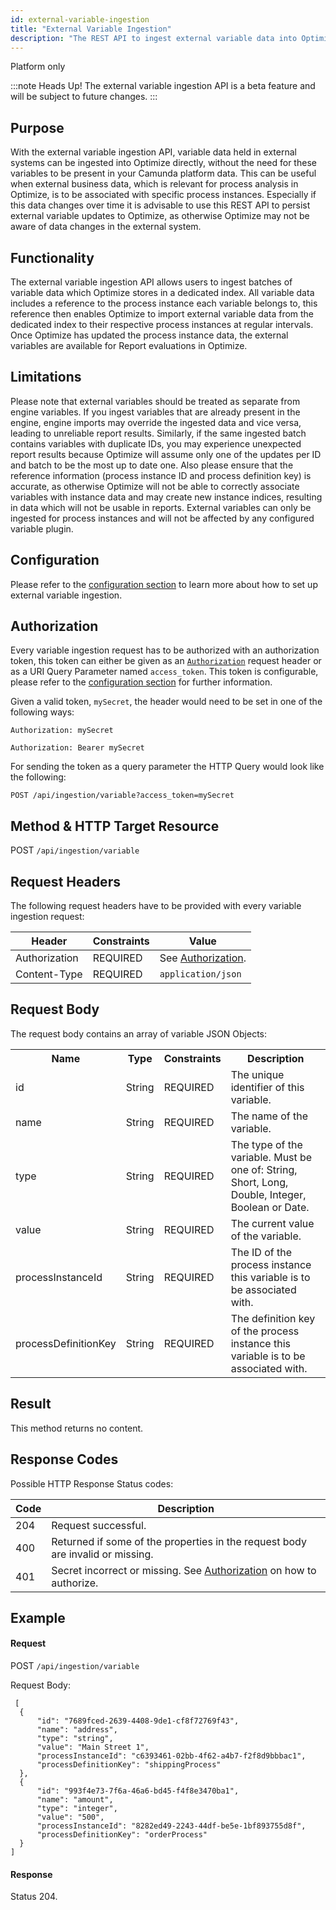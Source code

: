 ```yaml
---
id: external-variable-ingestion
title: "External Variable Ingestion"
description: "The REST API to ingest external variable data into Optimize."
---
```


<span class="badge badge--platform">Platform only</span>

:::note Heads Up!
The external variable ingestion API is a beta feature and will be subject
to future changes.
:::

## Purpose

With the external variable ingestion API, variable data held in external systems can be ingested into Optimize directly,
without the need for these variables to be present in your Camunda platform data. This can be useful when external
business data, which is relevant for process analysis in Optimize, is to be associated with specific process instances.
Especially if this data changes over time it is advisable to use this REST API to persist external variable updates to Optimize, as otherwise Optimize may not be aware of data changes in the external system.

## Functionality

The external variable ingestion API allows users to ingest batches of variable data which Optimize stores in a dedicated
index. All variable data includes a reference to the process instance each variable belongs to, this reference then
enables Optimize to import external variable data from the dedicated index to their respective process instances at
regular intervals. Once Optimize has updated the process instance data, the external variables are available for Report
evaluations in Optimize.

## Limitations

Please note that external variables should be treated as separate from engine variables. If you ingest variables that are already present in the engine, engine imports may override the ingested data and vice versa, leading to unreliable report results. Similarly, if the same ingested batch contains variables with duplicate IDs, you may experience unexpected report results because Optimize will assume only one of the updates per ID and batch to be the most up to date one. Also please ensure that the reference information (process instance ID and process definition key) is accurate, as otherwise Optimize will not be able to correctly associate variables with instance data and may create new instance indices, resulting in data which will not be usable in reports. External variables can only be ingested for process instances and will not be affected by any configured variable plugin.


## Configuration

Please refer to
the [configuration section](../../setup/configuration#external-variable-ingestion-rest-api-configuration) to learn more
about how to set up external variable ingestion.

## Authorization

Every variable ingestion request has to be authorized with an authorization token, this token can either be given as
an [`Authorization`](https://tools.ietf.org/html/rfc7235#section-4.2) request header or as a URI Query Parameter
named `access_token`. This token is configurable, please refer to
the [configuration section](../../setup/configuration#external-variable-ingestion-rest-api-configuration) for further
information.

Given a valid token, `mySecret`, the header would need to be set in one of the following ways:
```
Authorization: mySecret
```
```
Authorization: Bearer mySecret
```
For sending the token as a query parameter the HTTP Query would look like the following:
```
POST /api/ingestion/variable?access_token=mySecret
```

## Method & HTTP Target Resource

POST `/api/ingestion/variable`

## Request Headers

The following request headers have to be provided with every variable ingestion request:

| Header | Constraints | Value |
| --- | --- | --- |
| Authorization | REQUIRED | See [Authorization](#authorization). |
| Content-Type | REQUIRED | `application/json` |

## Request Body

The request body contains an array of variable JSON Objects:

<table class="table table-striped">
  <tr>
    <th>Name</th>
    <th>Type</th>
    <th>Constraints</th>
    <th>Description</th>
  </tr>
  <tr>
    <td>id</td>
    <td>String</td>
    <td>REQUIRED</td>
    <td>
      The unique identifier of this variable.
    </td>
  </tr>
  <tr>
    <td>name</td>
    <td>String</td>
    <td>REQUIRED</td>
    <td>
      The name of the variable.
    </td>
  </tr>
  <tr>
    <td>type</td>
    <td>String</td>
    <td>REQUIRED</td>
    <td>
      The type of the variable. Must be one of: String, Short, Long, Double, Integer, Boolean or Date.
    </td>
  </tr>
  <tr>
    <td>value</td>
    <td>String</td>
    <td>REQUIRED</td>
    <td>
      The current value of the variable.
    </td>
  </tr>
  <tr>
    <td>processInstanceId</td>
    <td>String</td>
    <td>REQUIRED</td>
    <td>
        The ID of the process instance this variable is to be associated with.
    </td>
  </tr>
  <tr>
    <td>processDefinitionKey</td>
    <td>String</td>
    <td>REQUIRED</td>
    <td>
        The definition key of the process instance this variable is to be associated with.
    </td>
  </tr>
</table>

## Result

This method returns no content.

## Response Codes

Possible HTTP Response Status codes:

|Code|Description|
|--- |--- |
|204|Request successful.|
|400|Returned if some of the properties in the request body are invalid or missing.|
|401|Secret incorrect or missing. See [Authorization](#authorization) on how to authorize.|

## Example

#### Request
POST `/api/ingestion/variable`

Request Body:

     [
      {
          "id": "7689fced-2639-4408-9de1-cf8f72769f43",
          "name": "address",
          "type": "string",
          "value": "Main Street 1",
          "processInstanceId": "c6393461-02bb-4f62-a4b7-f2f8d9bbbac1",
          "processDefinitionKey": "shippingProcess"
      },
      {
          "id": "993f4e73-7f6a-46a6-bd45-f4f8e3470ba1",
          "name": "amount",
          "type": "integer",
          "value": "500",
          "processInstanceId": "8282ed49-2243-44df-be5e-1bf893755d8f",
          "processDefinitionKey": "orderProcess"
      }
    ]

#### Response

Status 204.